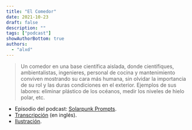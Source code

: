 ```yaml
---
title: "El Comedor"
date: 2021-10-23
draft: false
description: ""
tags: ["podcast"]
showAuthorBottom: true
authors:
  - "alxd"
---
```


> Un comedor en una base científica aislada, donde científiques, ambientalistas, ingenieres, personal de cocina y mantenimiento conviven mostrando su cara más humana, sin olvidar la importancia de su rol y las duras condiciones en el exterior. Ejemplos de sus labores: eliminar plástico de los océanos, medir los niveles de hielo polar, etc.

- Episodio del podcast: [Solarpunk Prompts](https://podcast.tomasino.org/@SolarpunkPrompts/episodes/the-canteen).
- [Transcripción](https://wiki.tomasino.org/writing/Solarpunk-Prompts---The-Canteen) (en inglés).
- [Ilustración](/es/art/the-lemonaut-canteen/).
